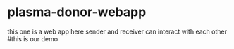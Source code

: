 # plasma-donor-webapp
this one is a web app here sender and receiver can  interact  with each other
#this is our demo